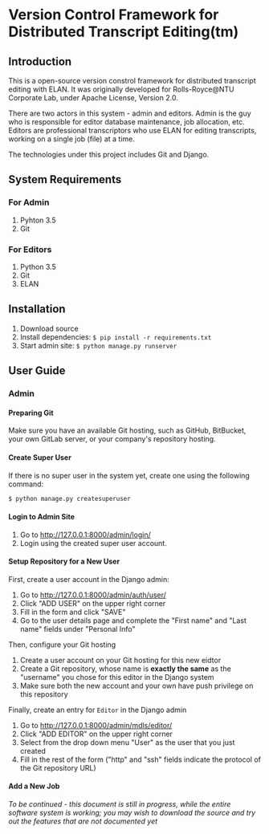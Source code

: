 # Version Control Framework for Distributed Transcript Editing(tm)

## Introduction

This is a open-source version constrol framework for distributed transcript editing with ELAN. It was originally developed for Rolls-Royce@NTU Corporate Lab, under Apache License, Version 2.0.

There are two actors in this system - admin and editors. Admin is the guy who is responsible for editor database maintenance, job allocation, etc. Editors are professional transcriptors who use ELAN for editing transcripts, working on a single job (file) at a time.

The technologies under this project includes Git and Django. 

## System Requirements

### For Admin

1. Pyhton 3.5
2. Git 

### For Editors

1. Python 3.5
2. Git
3. ELAN

## Installation

1. Download source
2. Install dependencies: `$ pip install -r requirements.txt`
2. Start admin site: `$ python manage.py runserver`

## User Guide

### Admin

#### Preparing Git

Make sure you have an available Git hosting, such as GitHub, BitBucket, your own GitLab server, or your company's repository hosting.



#### Create Super User

If there is no super user in the system yet, create one using the following command:

```bash
$ python manage.py createsuperuser
```

#### Login to Admin Site

1. Go to http://127.0.0.1:8000/admin/login/ 
1. Login using the created super user account.

#### Setup Repository for a New User

First, create a user account in the Django admin:

1. Go to http://127.0.0.1:8000/admin/auth/user/
1. Click "ADD USER" on the upper right corner
1. Fill in the form and click "SAVE"
1. Go to the user details page and complete the "First name" and "Last name" fields under "Personal Info"

Then, configure your Git hosting

1. Create a user account on your Git hosting for this new eidtor
1. Create a Git repository, whose name is **exactly the same** as the "username" you chose for this editor in the Django system
1. Make sure both the new account and your own have push privilege on this repository

Finally, create an entry for `Editor` in the Django admin

1. Go to http://127.0.0.1:8000/admin/mdls/editor/ 
1. Click "ADD EDITOR" on the upper right corner
1. Select from the drop down menu "User" as the user that you just created
1. Fill in the rest of the form ("http" and "ssh" fields indicate the protocol of the Git repository URL)

#### Add a New Job

*To be continued - this document is still in progress, while the entire software system is working; you may wish to download the source and try out the features that are not documented yet*
